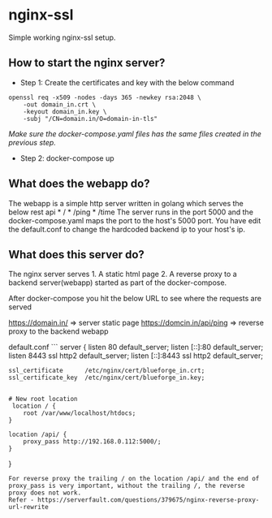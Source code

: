 # nginx-ssl
Simple working nginx-ssl setup. 

## How to start the nginx server?

* Step 1: Create the certificates and key with the below command 

```
openssl req -x509 -nodes -days 365 -newkey rsa:2048 \
    -out domain_in.crt \
    -keyout domain_in.key \
    -subj "/CN=domain.in/O=domain-in-tls"
 ```

*Make sure the docker-compose.yaml files has the same files created in the previous step.*

* Step 2: docker-compose up
    
## What does the webapp do?

The webapp is a simple http server written in golang which serves the below rest api
    * /
    * /ping
    * /time
The server runs in the port 5000 and the docker-compose.yaml maps the port to the host's 5000 port. You have edit the default.conf to change the hardcoded backend ip to your host's ip.


## What does this server do? 

The nginx server serves
    1. A static html page
    2. A reverse proxy to a backend server(webapp) started as part of the docker-compose. 
    
After docker-compose you hit the below URL to see where the requests are served 

https://domain.in/ => server static page
https://domcin.in/api/ping => reverse proxy to the backend webapp

default.conf ```
server {
        listen 80 default_server;
        listen [::]:80 default_server;
        listen 8443 ssl http2 default_server;
        listen [::]:8443 ssl http2 default_server;

    ssl_certificate      /etc/nginx/cert/blueforge_in.crt;
    ssl_certificate_key  /etc/nginx/cert/blueforge_in.key;


    # New root location
     location / {
        root /var/www/localhost/htdocs;
    }

    location /api/ {
        proxy_pass http://192.168.0.112:5000/;
    }
}
```
For reverse proxy the trailing / on the location /api/ and the end of proxy_pass is very important, without the trailing /, the reverse proxy does not work.
Refer - https://serverfault.com/questions/379675/nginx-reverse-proxy-url-rewrite
